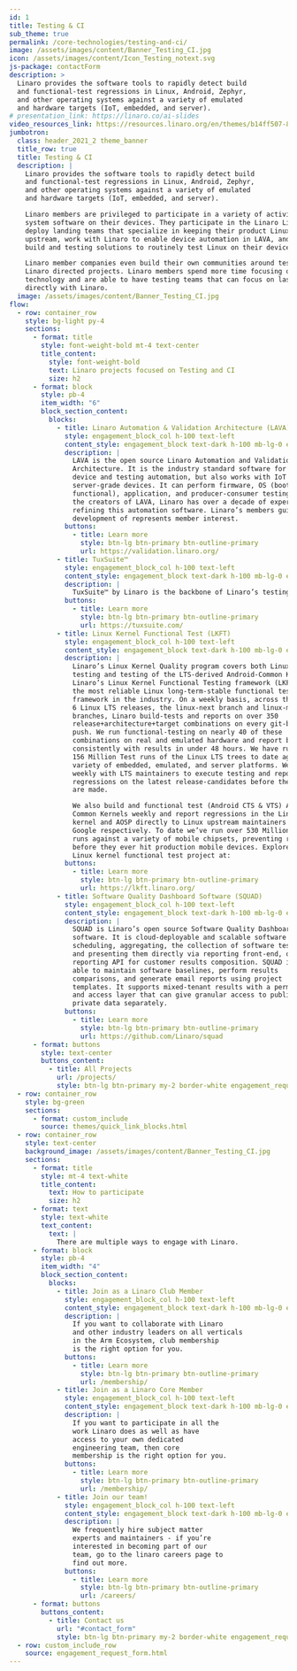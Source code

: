 ```yaml
---
id: 1
title: Testing & CI
sub_theme: true
permalink: /core-technologies/testing-and-ci/
image: /assets/images/content/Banner_Testing_CI.jpg
icon: /assets/images/content/Icon_Testing_notext.svg
js-package: contactForm
description: >
  Linaro provides the software tools to rapidly detect build
  and functional-test regressions in Linux, Android, Zephyr,
  and other operating systems against a variety of emulated
  and hardware targets (IoT, embedded, and server).
# presentation_link: https://linaro.co/ai-slides
video_resources_link: https://resources.linaro.org/en/themes/b14ff507-8b3e-4ce4-856d-ef161e2d4214
jumbotron:
  class: header_2021_2 theme_banner
  title_row: true
  title: Testing & CI
  description: |
    Linaro provides the software tools to rapidly detect build
    and functional-test regressions in Linux, Android, Zephyr,
    and other operating systems against a variety of emulated
    and hardware targets (IoT, embedded, and server).

    Linaro members are privileged to participate in a variety of activities that improve operating
    system software on their devices. They participate in the Linaro Linux Kernel Quality program,
    deploy landing teams that specialize in keeping their product Linux kernels current and
    upstream, work with Linaro to enable device automation in LAVA, and utilize Linaro’s scalable
    build and testing solutions to routinely test Linux on their devices.

    Linaro member companies even build their own communities around testing in Linaro through
    Linaro directed projects. Linaro members spend more time focusing on differentiating
    technology and are able to have testing teams that can focus on last-mile testing by working
    directly with Linaro.
  image: /assets/images/content/Banner_Testing_CI.jpg
flow:
  - row: container_row
    style: bg-light py-4
    sections:
      - format: title
        style: font-weight-bold mt-4 text-center
        title_content:
          style: font-weight-bold
          text: Linaro projects focused on Testing and CI
          size: h2
      - format: block
        style: pb-4
        item_width: "6"
        block_section_content:
          blocks:
            - title: Linaro Automation & Validation Architecture (LAVA)
              style: engagement_block_col h-100 text-left
              content_style: engagement_block text-dark h-100 mb-lg-0 engagement_block_content d-flex flex-column justify-content-start align-items-start
              description: |
                LAVA is the open source Linaro Automation and Validation
                Architecture. It is the industry standard software for embedded
                device and testing automation, but also works with IoT and
                server-grade devices. It can perform firmware, OS (boot and
                functional), application, and producer-consumer testing. Being
                the creators of LAVA, Linaro has over a decade of experience
                refining this automation software. Linaro’s members guide
                development of represents member interest.
              buttons:
                - title: Learn more
                  style: btn-lg btn-primary btn-outline-primary
                  url: https://validation.linaro.org/
            - title: TuxSuite™
              style: engagement_block_col h-100 text-left
              content_style: engagement_block text-dark h-100 mb-lg-0 engagement_block_content d-flex flex-column justify-content-start align-items-start
              description: |
                TuxSuite™ by Linaro is the backbone of Linaro’s testing efforts. This is now available as a commercial service to help anyone interested in improving their Linux kernel testing to do so rapidly and at scale. Take your testing from limited and infrequent to constant and expansive with TuxSuite™.
              buttons:
                - title: Learn more
                  style: btn-lg btn-primary btn-outline-primary
                  url: https://tuxsuite.com/
            - title: Linux Kernel Functional Test (LKFT)
              style: engagement_block_col h-100 text-left
              content_style: engagement_block text-dark h-100 mb-lg-0 engagement_block_content d-flex flex-column justify-content-start align-items-start
              description: |
                Linaro’s Linux Kernel Quality program covers both Linux kernel
                testing and testing of the LTS-derived Android-Common Kernel.
                Linaro’s Linux Kernel Functional Testing framework (LKFT) is
                the most reliable Linux long-term-stable functional test
                framework in the industry. On a weekly basis, across the latest
                6 Linux LTS releases, the linux-next branch and linux-mainline
                branches, Linaro build-tests and reports on over 350
                release+architecture+target combinations on every git-branch
                push. We run functional-testing on nearly 40 of these
                combinations on real and emulated hardware and report back
                consistently with results in under 48 hours. We have run over
                156 Million Test runs of the Linux LTS trees to date against a
                variety of embedded, emulated, and server platforms. We work
                weekly with LTS maintainers to execute testing and report
                regressions on the latest release-candidates before the releases
                are made.

                We also build and functional test (Android CTS & VTS) Android
                Common Kernels weekly and report regressions in the Linux
                kernel and AOSP directly to Linux upstream maintainers and
                Google respectively. To date we’ve run over 530 Million Test
                runs against a variety of mobile chipsets, preventing regressions
                before they ever hit production mobile devices. Explore Linaro’s
                Linux kernel functional test project at:
              buttons:
                - title: Learn more
                  style: btn-lg btn-primary btn-outline-primary
                  url: https://lkft.linaro.org/
            - title: Software Quality Dashboard Software (SQUAD)
              style: engagement_block_col h-100 text-left
              content_style: engagement_block text-dark h-100 mb-lg-0 engagement_block_content d-flex flex-column justify-content-start align-items-start
              description: |
                SQUAD is Linaro’s open source Software Quality Dashboard
                software. It is cloud-deployable and scalable software for
                scheduling, aggregating, the collection of software test-results,
                and presenting them directly via reporting front-end, or via the
                reporting API for customer results composition. SQUAD is also
                able to maintain software baselines, perform results
                comparisons, and generate email reports using project
                templates. It supports mixed-tenant results with a permission
                and access layer that can give granular access to public and
                private data separately.
              buttons:
                - title: Learn more
                  style: btn-lg btn-primary btn-outline-primary
                  url: https://github.com/Linaro/squad
      - format: buttons
        style: text-center
        buttons_content:
          - title: All Projects
            url: /projects/
            style: btn-lg btn-primary my-2 border-white engagement_request_contact_btn
  - row: container_row
    style: bg-green
    sections:
      - format: custom_include
        source: themes/quick_link_blocks.html
  - row: container_row
    style: text-center
    background_image: /assets/images/content/Banner_Testing_CI.jpg
    sections:
      - format: title
        style: mt-4 text-white
        title_content:
          text: How to participate
          size: h2
      - format: text
        style: text-white
        text_content:
          text: |
            There are multiple ways to engage with Linaro.
      - format: block
        style: pb-4
        item_width: "4"
        block_section_content:
          blocks:
            - title: Join as a Linaro Club Member
              style: engagement_block_col h-100 text-left
              content_style: engagement_block text-dark h-100 mb-lg-0 engagement_block_content d-flex flex-column justify-content-around align-items-baseline
              description: |
                If you want to collaborate with Linaro
                and other industry leaders on all verticals
                in the Arm Ecosystem, club membership
                is the right option for you.
              buttons:
                - title: Learn more
                  style: btn-lg btn-primary btn-outline-primary
                  url: /membership/
            - title: Join as a Linaro Core Member
              style: engagement_block_col h-100 text-left
              content_style: engagement_block text-dark h-100 mb-lg-0 engagement_block_content d-flex flex-column justify-content-around align-items-baseline
              description: |
                If you want to participate in all the
                work Linaro does as well as have
                access to your own dedicated
                engineering team, then core
                membership is the right option for you.
              buttons:
                - title: Learn more
                  style: btn-lg btn-primary btn-outline-primary
                  url: /membership/
            - title: Join our team!
              style: engagement_block_col h-100 text-left
              content_style: engagement_block text-dark h-100 mb-lg-0 engagement_block_content d-flex flex-column justify-content-around align-items-baseline
              description: |
                We frequently hire subject matter
                experts and maintainers - if you’re
                interested in becoming part of our
                team, go to the linaro careers page to
                find out more.
              buttons:
                - title: Learn more
                  style: btn-lg btn-primary btn-outline-primary
                  url: /careers/
      - format: buttons
        buttons_content:
          - title: Contact us
            url: "#contact_form"
            style: btn-lg btn-primary my-2 border-white engagement_request_contact_btn
  - row: custom_include_row
    source: engagement_request_form.html
---
```

